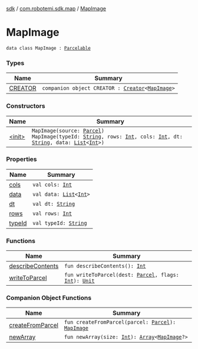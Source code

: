 [sdk](../../index.md) / [com.robotemi.sdk.map](../index.md) / [MapImage](./index.md)

# MapImage

`data class MapImage : `[`Parcelable`](https://developer.android.com/reference/android/os/Parcelable.html)

### Types

| Name | Summary |
|---|---|
| [CREATOR](-c-r-e-a-t-o-r/index.md) | `companion object CREATOR : `[`Creator`](https://developer.android.com/reference/android/os/Parcelable/Creator.html)`<`[`MapImage`](./index.md)`>` |

### Constructors

| Name | Summary |
|---|---|
| [&lt;init&gt;](-init-.md) | `MapImage(source: `[`Parcel`](https://developer.android.com/reference/android/os/Parcel.html)`)`<br>`MapImage(typeId: `[`String`](https://kotlinlang.org/api/latest/jvm/stdlib/kotlin/-string/index.html)`, rows: `[`Int`](https://kotlinlang.org/api/latest/jvm/stdlib/kotlin/-int/index.html)`, cols: `[`Int`](https://kotlinlang.org/api/latest/jvm/stdlib/kotlin/-int/index.html)`, dt: `[`String`](https://kotlinlang.org/api/latest/jvm/stdlib/kotlin/-string/index.html)`, data: `[`List`](https://kotlinlang.org/api/latest/jvm/stdlib/kotlin.collections/-list/index.html)`<`[`Int`](https://kotlinlang.org/api/latest/jvm/stdlib/kotlin/-int/index.html)`>)` |

### Properties

| Name | Summary |
|---|---|
| [cols](cols.md) | `val cols: `[`Int`](https://kotlinlang.org/api/latest/jvm/stdlib/kotlin/-int/index.html) |
| [data](data.md) | `val data: `[`List`](https://kotlinlang.org/api/latest/jvm/stdlib/kotlin.collections/-list/index.html)`<`[`Int`](https://kotlinlang.org/api/latest/jvm/stdlib/kotlin/-int/index.html)`>` |
| [dt](dt.md) | `val dt: `[`String`](https://kotlinlang.org/api/latest/jvm/stdlib/kotlin/-string/index.html) |
| [rows](rows.md) | `val rows: `[`Int`](https://kotlinlang.org/api/latest/jvm/stdlib/kotlin/-int/index.html) |
| [typeId](type-id.md) | `val typeId: `[`String`](https://kotlinlang.org/api/latest/jvm/stdlib/kotlin/-string/index.html) |

### Functions

| Name | Summary |
|---|---|
| [describeContents](describe-contents.md) | `fun describeContents(): `[`Int`](https://kotlinlang.org/api/latest/jvm/stdlib/kotlin/-int/index.html) |
| [writeToParcel](write-to-parcel.md) | `fun writeToParcel(dest: `[`Parcel`](https://developer.android.com/reference/android/os/Parcel.html)`, flags: `[`Int`](https://kotlinlang.org/api/latest/jvm/stdlib/kotlin/-int/index.html)`): `[`Unit`](https://kotlinlang.org/api/latest/jvm/stdlib/kotlin/-unit/index.html) |

### Companion Object Functions

| Name | Summary |
|---|---|
| [createFromParcel](create-from-parcel.md) | `fun createFromParcel(parcel: `[`Parcel`](https://developer.android.com/reference/android/os/Parcel.html)`): `[`MapImage`](./index.md) |
| [newArray](new-array.md) | `fun newArray(size: `[`Int`](https://kotlinlang.org/api/latest/jvm/stdlib/kotlin/-int/index.html)`): `[`Array`](https://kotlinlang.org/api/latest/jvm/stdlib/kotlin/-array/index.html)`<`[`MapImage`](./index.md)`?>` |
